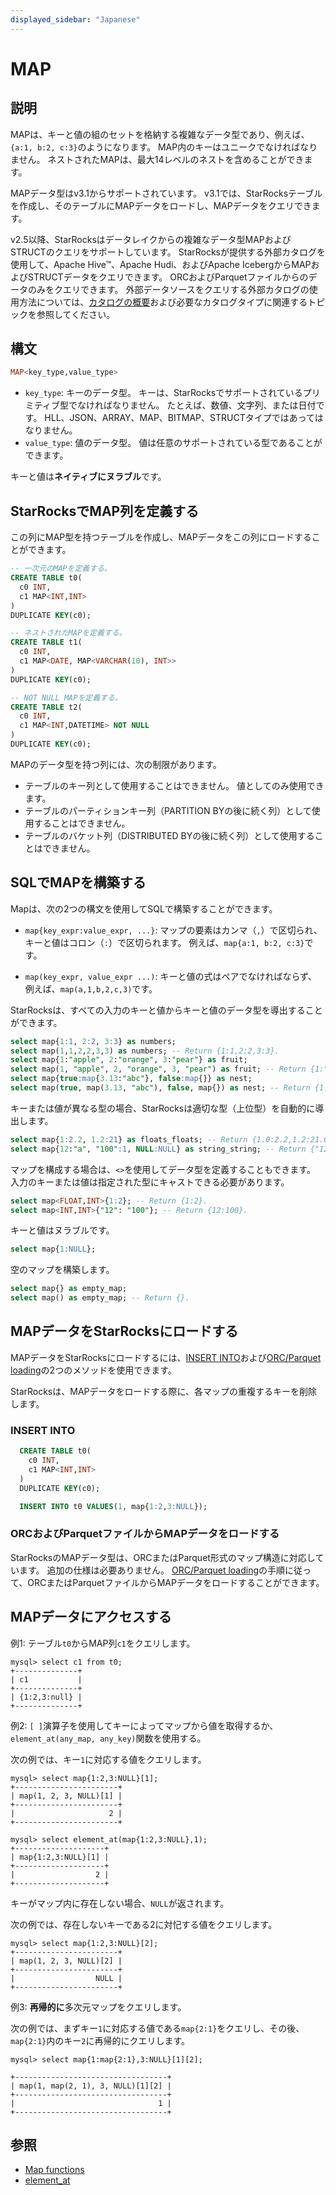 ```yaml
---
displayed_sidebar: "Japanese"
---
```


# MAP

## 説明

MAPは、キーと値の組のセットを格納する複雑なデータ型であり、例えば、`{a:1, b:2, c:3}`のようになります。 MAP内のキーはユニークでなければなりません。 ネストされたMAPは、最大14レベルのネストを含めることができます。

MAPデータ型はv3.1からサポートされています。 v3.1では、StarRocksテーブルを作成し、そのテーブルにMAPデータをロードし、MAPデータをクエリできます。

v2.5以降、StarRocksはデータレイクからの複雑なデータ型MAPおよびSTRUCTのクエリをサポートしています。 StarRocksが提供する外部カタログを使用して、Apache Hive™、Apache Hudi、およびApache IcebergからMAPおよびSTRUCTデータをクエリできます。 ORCおよびParquetファイルからのデータのみをクエリできます。 外部データソースをクエリする外部カタログの使用方法については、[カタログの概要](../../../data_source/catalog/catalog_overview.md)および必要なカタログタイプに関連するトピックを参照してください。

## 構文

```Haskell
MAP<key_type,value_type>
```

- `key_type`: キーのデータ型。 キーは、StarRocksでサポートされているプリミティブ型でなければなりません。 たとえば、数値、文字列、または日付です。 HLL、JSON、ARRAY、MAP、BITMAP、STRUCTタイプではあってはなりません。
- `value_type`: 値のデータ型。 値は任意のサポートされている型であることができます。

キーと値は**ネイティブにヌラブル**です。

## StarRocksでMAP列を定義する

この列にMAP型を持つテーブルを作成し、MAPデータをこの列にロードすることができます。

```SQL
-- 一次元のMAPを定義する。
CREATE TABLE t0(
  c0 INT,
  c1 MAP<INT,INT>
)
DUPLICATE KEY(c0);

-- ネストされたMAPを定義する。
CREATE TABLE t1(
  c0 INT,
  c1 MAP<DATE, MAP<VARCHAR(10), INT>>
)
DUPLICATE KEY(c0);

-- NOT NULL MAPを定義する。
CREATE TABLE t2(
  c0 INT,
  c1 MAP<INT,DATETIME> NOT NULL
)
DUPLICATE KEY(c0);
```

MAPのデータ型を持つ列には、次の制限があります。

- テーブルのキー列として使用することはできません。 値としてのみ使用できます。
- テーブルのパーティションキー列（PARTITION BYの後に続く列）として使用することはできません。
- テーブルのバケット列（DISTRIBUTED BYの後に続く列）として使用することはできません。

## SQLでMAPを構築する

Mapは、次の2つの構文を使用してSQLで構築することができます。

- `map{key_expr:value_expr, ...}`: マップの要素はカンマ（`,`）で区切られ、キーと値はコロン（`:`）で区切られます。 例えば、`map{a:1, b:2, c:3}`です。

- `map(key_expr, value_expr ...)`: キーと値の式はペアでなければならず、 例えば、`map(a,1,b,2,c,3)`です。

StarRocksは、すべての入力のキーと値からキーと値のデータ型を導出することができます。

```SQL
select map{1:1, 2:2, 3:3} as numbers;
select map(1,1,2,2,3,3) as numbers; -- Return {1:1,2:2,3:3}.
select map{1:"apple", 2:"orange", 3:"pear"} as fruit;
select map(1, "apple", 2, "orange", 3, "pear") as fruit; -- Return {1:"apple",2:"orange",3:"pear"}.
select map{true:map{3.13:"abc"}, false:map{}} as nest;
select map(true, map(3.13, "abc"), false, map{}) as nest; -- Return {1:{3.13:"abc"},0:{}}.
```

キーまたは値が異なる型の場合、StarRocksは適切な型（上位型）を自動的に導出します。

```SQL
select map{1:2.2, 1.2:21} as floats_floats; -- Return {1.0:2.2,1.2:21.0}.
select map{12:"a", "100":1, NULL:NULL} as string_string; -- Return {"12":"a","100":"1",null:null}.
```

マップを構成する場合は、`<>`を使用してデータ型を定義することもできます。 入力のキーまたは値は指定された型にキャストできる必要があります。

```SQL
select map<FLOAT,INT>{1:2}; -- Return {1:2}.
select map<INT,INT>{"12": "100"}; -- Return {12:100}.
```

キーと値はヌラブルです。

```SQL
select map{1:NULL};
```

空のマップを構築します。

```SQL
select map{} as empty_map;
select map() as empty_map; -- Return {}.
```

## MAPデータをStarRocksにロードする

MAPデータをStarRocksにロードするには、[INSERT INTO](../../../loading/InsertInto.md)および[ORC/Parquet loading](../data-manipulation/BROKER_LOAD.md)の2つのメソッドを使用できます。

StarRocksは、MAPデータをロードする際に、各マップの重複するキーを削除します。

### INSERT INTO
```SQL
  CREATE TABLE t0(
    c0 INT,
    c1 MAP<INT,INT>
  )
  DUPLICATE KEY(c0);

  INSERT INTO t0 VALUES(1, map{1:2,3:NULL});
```

### ORCおよびParquetファイルからMAPデータをロードする

StarRocksのMAPデータ型は、ORCまたはParquet形式のマップ構造に対応しています。 追加の仕様は必要ありません。 [ORC/Parquet loading](../data-manipulation/BROKER_LOAD.md)の手順に従って、ORCまたはParquetファイルからMAPデータをロードすることができます。

## MAPデータにアクセスする

例1: テーブル`t0`からMAP列`c1`をクエリします。

```Plain Text
mysql> select c1 from t0;
+--------------+
| c1           |
+--------------+
| {1:2,3:null} |
+--------------+
```

例2: `[ ]`演算子を使用してキーによってマップから値を取得するか、`element_at(any_map, any_key)`関数を使用する。

次の例では、キー`1`に対応する値をクエリします。

```Plain Text
mysql> select map{1:2,3:NULL}[1];
+-----------------------+
| map(1, 2, 3, NULL)[1] |
+-----------------------+
|                     2 |
+-----------------------+

mysql> select element_at(map{1:2,3:NULL},1);
+--------------------+
| map{1:2,3:NULL}[1] |
+--------------------+
|                  2 |
+--------------------+
```

キーがマップ内に存在しない場合、`NULL`が返されます。

次の例では、存在しないキーである2に対忋する値をクエリします。

```Plain Text
mysql> select map{1:2,3:NULL}[2];
+-----------------------+
| map(1, 2, 3, NULL)[2] |
+-----------------------+
|                  NULL |
+-----------------------+
```

例3: **再帰的に**多次元マップをクエリします。

次の例では、まずキー`1`に対応する値である`map{2:1}`をクエリし、その後、`map{2:1}`内のキー`2`に再帰的にクエリします。

```Plain Text
mysql> select map{1:map{2:1},3:NULL}[1][2];

+----------------------------------+
| map(1, map(2, 1), 3, NULL)[1][2] |
+----------------------------------+
|                                1 |
+----------------------------------+
```

## 参照

- [Map functions](../../sql-functions/map-functions/map_values.md)
- [element_at](../../sql-functions/array-functions/element_at.md)